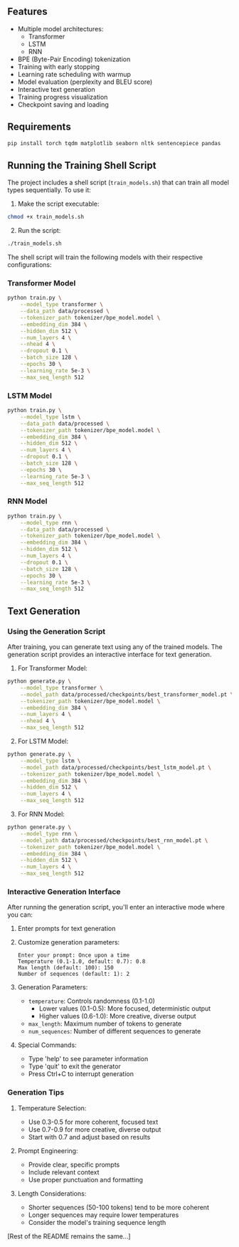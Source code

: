 
## Features

- Multiple model architectures:
  - Transformer
  - LSTM
  - RNN
- BPE (Byte-Pair Encoding) tokenization
- Training with early stopping
- Learning rate scheduling with warmup
- Model evaluation (perplexity and BLEU score)
- Interactive text generation
- Training progress visualization
- Checkpoint saving and loading

## Requirements

```bash
pip install torch tqdm matplotlib seaborn nltk sentencepiece pandas
```

## Running the Training Shell Script

The project includes a shell script (`train_models.sh`) that can train all model types sequentially. To use it:

1. Make the script executable:
```bash
chmod +x train_models.sh
```

2. Run the script:
```bash
./train_models.sh
```

The shell script will train the following models with their respective configurations:

### Transformer Model
```bash
python train.py \
    --model_type transformer \
    --data_path data/processed \
    --tokenizer_path tokenizer/bpe_model.model \
    --embedding_dim 384 \
    --hidden_dim 512 \
    --num_layers 4 \
    --nhead 4 \
    --dropout 0.1 \
    --batch_size 128 \
    --epochs 30 \
    --learning_rate 5e-3 \
    --max_seq_length 512
```

### LSTM Model
```bash
python train.py \
    --model_type lstm \
    --data_path data/processed \
    --tokenizer_path tokenizer/bpe_model.model \
    --embedding_dim 384 \
    --hidden_dim 512 \
    --num_layers 4 \
    --dropout 0.1 \
    --batch_size 128 \
    --epochs 30 \
    --learning_rate 5e-3 \
    --max_seq_length 512
```

### RNN Model
```bash
python train.py \
    --model_type rnn \
    --data_path data/processed \
    --tokenizer_path tokenizer/bpe_model.model \
    --embedding_dim 384 \
    --hidden_dim 512 \
    --num_layers 4 \
    --dropout 0.1 \
    --batch_size 128 \
    --epochs 30 \
    --learning_rate 5e-3 \
    --max_seq_length 512
```

## Text Generation

### Using the Generation Script

After training, you can generate text using any of the trained models. The generation script provides an interactive interface for text generation.

1. For Transformer Model:
```bash
python generate.py \
    --model_type transformer \
    --model_path data/processed/checkpoints/best_transformer_model.pt \
    --tokenizer_path tokenizer/bpe_model.model \
    --embedding_dim 384 \
    --num_layers 4 \
    --nhead 4 \
    --max_seq_length 512
```

2. For LSTM Model:
```bash
python generate.py \
    --model_type lstm \
    --model_path data/processed/checkpoints/best_lstm_model.pt \
    --tokenizer_path tokenizer/bpe_model.model \
    --embedding_dim 384 \
    --hidden_dim 512 \
    --num_layers 4 \
    --max_seq_length 512
```

3. For RNN Model:
```bash
python generate.py \
    --model_type rnn \
    --model_path data/processed/checkpoints/best_rnn_model.pt \
    --tokenizer_path tokenizer/bpe_model.model \
    --embedding_dim 384 \
    --hidden_dim 512 \
    --num_layers 4 \
    --max_seq_length 512
```

### Interactive Generation Interface

After running the generation script, you'll enter an interactive mode where you can:

1. Enter prompts for text generation
2. Customize generation parameters:
   ```
   Enter your prompt: Once upon a time
   Temperature (0.1-1.0, default: 0.7): 0.8
   Max length (default: 100): 150
   Number of sequences (default: 1): 2
   ```

3. Generation Parameters:
   - `temperature`: Controls randomness (0.1-1.0)
     - Lower values (0.1-0.5): More focused, deterministic output
     - Higher values (0.6-1.0): More creative, diverse output
   - `max_length`: Maximum number of tokens to generate
   - `num_sequences`: Number of different sequences to generate

4. Special Commands:
   - Type 'help' to see parameter information
   - Type 'quit' to exit the generator
   - Press Ctrl+C to interrupt generation

### Generation Tips

1. Temperature Selection:
   - Use 0.3-0.5 for more coherent, focused text
   - Use 0.7-0.9 for more creative, diverse output
   - Start with 0.7 and adjust based on results

2. Prompt Engineering:
   - Provide clear, specific prompts
   - Include relevant context
   - Use proper punctuation and formatting

3. Length Considerations:
   - Shorter sequences (50-100 tokens) tend to be more coherent
   - Longer sequences may require lower temperatures
   - Consider the model's training sequence length

[Rest of the README remains the same...]

